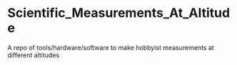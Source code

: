 # Scientific_Measurements_At_Altitude
 A repo of tools/hardware/software to make hobbyist measurements at different altitudes
